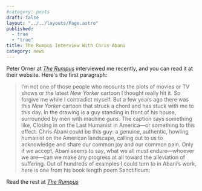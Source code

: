 ```yaml
---
#category: posts
draft: false
layout: "../../layouts/Page.astro"
published: 
  - true
  - "true"
title: The Rumpus Interview With Chris Abani
category: news
---
```


Peter Orner at [_The Rumpus_](http://therumpus.net/2014/02/the-rumpus-interview-with-chris-abani/) interviewed me recently, and you can read it at their website. Here's the first paragraph:

> I’m not one of those people who recounts the plots of movies or TV shows or the latest _New Yorker_ cartoon I thought really hit it. So forgive me while I contradict myself. But a few years ago there was this _New Yorker_ cartoon that struck a chord and has stuck with me to this day. In the drawing is a guy standing in front of his house, surrounded by men with machine guns. The caption says something like, Closing in on the Last Humanist in America—or something to this effect. Chris Abani could be this guy: a genuine, authentic, howling humanist on the American landscape, calling out to us to acknowledge and share our common joy and our common pain. Only if we accept, Abani seems to say, what we all must endure—whoever we are—can we make any progress at all toward the alleviation of suffering. Out of hundreds of examples I could turn to in Abani’s work, here is one from his book length poem Sanctificum:

Read the rest at [_The Rumpus_](http://therumpus.net/2014/02/the-rumpus-interview-with-chris-abani/)